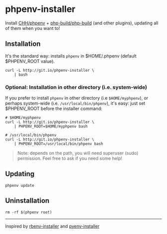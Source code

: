 # phpenv-installer

Install [CHH/phpenv](https://github.com/CHH/phpenv) +
[php-build/php-build](https://github.com/php-build/php-build) (and
other plugins), updating all of them when you want to!

## Installation

It's the standard way: installs `phpenv` in $HOME/.phpenv (default
$PHPENV_ROOT value).

```shell
curl -L http://git.io/phpenv-installer \
    | bash
```

### Optional: Installation in other directory (i.e. system-wide)

If you prefer to install `phpenv` in other directory (i.e
`$HOME/myphpenv`), or perhaps system-wide (i.e. `/usr/local/bin/phpenv`),
it's easy: just set $PHPENV_ROOT before the installer command:

```shell
# $HOME/myphpenv
curl -L http://git.io/phpenv-installer \
    | PHPENV_ROOT=$HOME/myphpenv bash
```

```shell
# /usr/local/bin/phpenv
curl -L http://git.io/phpenv-installer \
    | PHPENV_ROOT=/usr/local/bin/phpenv bash
```

> Note: depends on the path, you will need superuser (sudo)
permission. Feel free to ask if you need some help!

## Updating

```shell
phpenv update
```

## Uninstallation

```shell
rm -rf $(phpenv root)
```

<hr>

Inspired by [rbenv-installer](https://github.com/fesplugas/rbenv-installer) and [pyenv-installer](https://github.com/yyuu/pyenv-installer)
